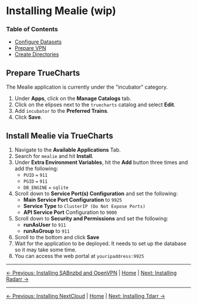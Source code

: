 # Installing Mealie (wip)

### Table of Contents
- [Configure Datasets](#configure-datasets)
- [Prepare VPN](#prepare-vpn)
- [Create Directories](#create-directories)

## Prepare TrueCharts
The Mealie application is currently under the "incubator" category.
1. Under **Apps**, click on the **Manage Catalogs** tab.
2. Click on the elipses next to the `truecharts` catalog and select **Edit**.
3. Add `incubator` to the **Preferred Trains**.
4. Click **Save**.

## Install Mealie via TrueCharts
1. Navigate to the **Available Applications** Tab.
2. Search for `mealie` and hit **Install**.
3. Under **Extra Environment Variables**, hit the **Add** button three times and add the following:
   - `PUID` `=` `911`
   - `PGID` `=` `911`
   - `DB_ENGINE` `=` `sqlite`
4. Scroll down to **Service Port(s) Configuration** and set the following:
   - **Main Service Port Configuration** to `9925`
   - **Service Type** to `ClusterIP (Do Not Expose Ports)`
   - **API Service Port** Configuration to `9000`
5. Scroll down to **Security and Permissions** and set the following:
   - **runAsUser** to `911`
   - **runAsGroup** to   `911`
6. Scroll to the bottom and click **Save**
7. Wait for the application to be deployed. It needs to set up the database so it may take some time.
8. You can access the web portal at `youripaddress:9925`

---
[&larr; Previous: Installing SABnzbd and OpenVPN](3.%20Installing%20SABnzbd%20&%20VPN.md) | [Home](README.md) | [Next: Installing Radarr &rarr;](5.%20Installing%20Radarr.md)

---
[&larr; Previous: Installing NextCloud](7.%20Installing%20NextCloud.md) | [Home](README.md) | [Next: Installing Tdarr &rarr;](9.%20Installing%20Tdarr.md)
